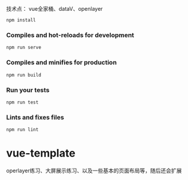 技术点： vue全家桶、dataV、openlayer

```
npm install
```

### Compiles and hot-reloads for development
```
npm run serve
```

### Compiles and minifies for production
```
npm run build
```

### Run your tests
```
npm run test
```

### Lints and fixes files
```
npm run lint
```

# vue-template
operlayer练习、大屏展示练习、以及一些基本的页面布局等，随后还会扩展

